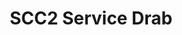 ---
layout: product
title: "SCC2 Service Drab"
price: "300" 
desc: "Akrilna boja 17mL - Kristal"
img_path: "/assets/img/A.MIG-0111.webp"
brand: "AMMO"
available: true
special_offer: false
new: false
soon: false
cat: "020000"
subcat: "020100"
subsubcat: "020101"
sifra: "A.MIG-0111"
popular: false
spec: false
---